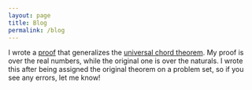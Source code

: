 ```yaml
---
layout: page
title: Blog
permalink: /blog
---
```


I wrote a [proof](documents/general_uni_ch_thm.pdf) that generalizes the [universal chord theorem](https://en.wikipedia.org/wiki/Universal_chord_theorem). My proof is over the real numbers, while the original one is over the naturals. I wrote this after being assigned the original theorem on a problem set, so if you see any errors, let me know!

